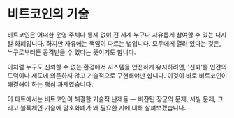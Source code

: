 # 비트코인의 기술
비트코인은 어떠한 운영 주체나 통제 없이 전 세계 누구나 자유롭게 참여할 수 있는 디지털 화폐입니다. 하지만 자유에는 책임이 따르는 법입니다. 모두에게 열려 있다는 것은, 누구로부터든 공격받을 수 있다는 뜻이기도 합니다.

이처럼 누구도 신뢰할 수 없는 환경에서 시스템을 안전하게 유지하려면, '신뢰'를 인간의 도덕이나 제도에 의존하지 않고 기술적으로 구현해야만 합니다. 이것이 바로 비트코인이 해결해야 하는 핵심 과제였습니다.

이 파트에서는 비트코인이 해결한 기술적 난제들 — 비잔틴 장군의 문제, 시빌 문제, 그리고 블록체인 기술에 암호화폐가 왜 필요한 지에 대해 살펴보겠습니다.